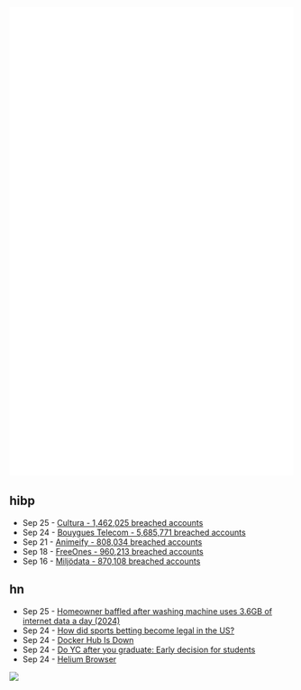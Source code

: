 ![Metrics](https://raw.githubusercontent.com/phixion/phixion/master/metrics.svg)

## hibp

<!--
for https://github.com/phixion/phixion/blob/main/.github/workflows/feeds.yml
-->
<!--START_SECTION:haveibeenpwnd-->
- Sep 25 - [Cultura - 1,462,025 breached accounts](https://haveibeenpwned.com/Breach/Cultura)
- Sep 24 - [Bouygues Telecom - 5,685,771 breached accounts](https://haveibeenpwned.com/Breach/BouyguesTelecom)
- Sep 21 - [Animeify - 808,034 breached accounts](https://haveibeenpwned.com/Breach/Animeify)
- Sep 18 - [FreeOnes - 960,213 breached accounts](https://haveibeenpwned.com/Breach/FreeOnes)
- Sep 16 - [Miljödata - 870,108 breached accounts](https://haveibeenpwned.com/Breach/Miljodata)
<!--END_SECTION:haveibeenpwnd-->

## hn

<!--
for https://github.com/phixion/phixion/blob/main/.github/workflows/feeds.yml
-->
<!--START_SECTION:hn-->
- Sep 25 - [Homeowner baffled after washing machine uses 3.6GB of internet data a day (2024)](https://www.newsweek.com/homeowner-baffled-washing-machine-uses-3-6gb-internet-1862675)
- Sep 24 - [How did sports betting become legal in the US?](https://shreyashariharan.substack.com/p/how-did-sports-betting-become-legal)
- Sep 24 - [Docker Hub Is Down](https://www.dockerstatus.com/pages/incident/533c6539221ae15e3f000031/68d47a2f93c09e05486d93a9)
- Sep 24 - [Do YC after you graduate: Early decision for students](https://www.ycombinator.com/early-decision)
- Sep 24 - [Helium Browser](https://helium.computer/)
<!--END_SECTION:hn-->

<!--
for https://yhype.me
-->
![](https://hit.yhype.me/github/profile?user_id=13013670)
